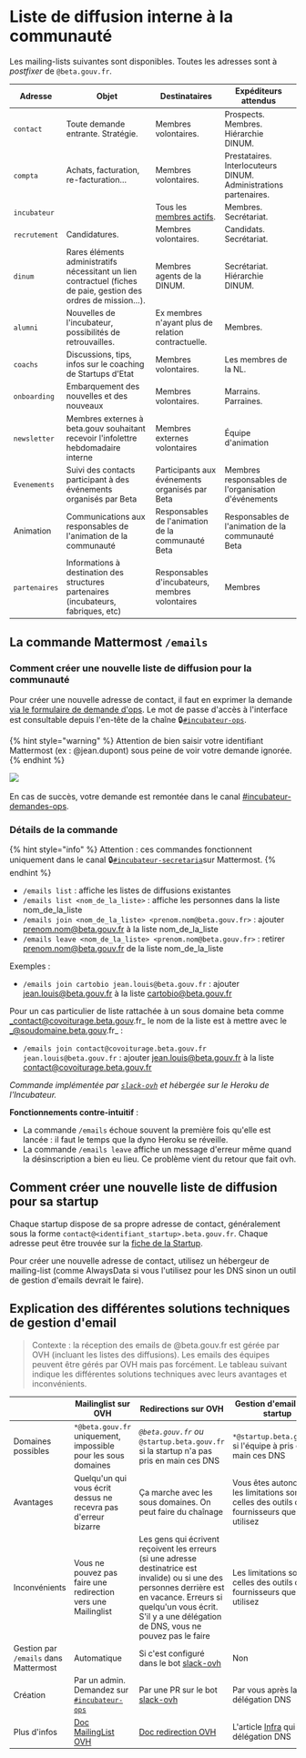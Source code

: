 # Liste de diffusion interne à la communauté

Les mailing-lists suivantes sont disponibles. Toutes les adresses sont à _postfixer_ de `@beta.gouv.fr`.

| Adresse       | Objet                                                                                                           | Destinataires                                               | Expéditeurs attendus                                             |
| ------------- | --------------------------------------------------------------------------------------------------------------- | ----------------------------------------------------------- | ---------------------------------------------------------------- |
| `contact`     | Toute demande entrante. Stratégie.                                                                              | Membres volontaires.                                        | Prospects. Membres. Hiérarchie DINUM.                            |
| `compta`      | Achats, facturation, re-facturation…                                                                            | Membres volontaires.                                        | Prestataires. Interlocuteurs DINUM. Administrations partenaires. |
| `incubateur`  |                                                                                                                 | Tous les [membres actifs](https://beta.gouv.fr/communaute). | Membres. Secrétariat.                                            |
| `recrutement` | Candidatures.                                                                                                   | Membres volontaires.                                        | Candidats. Secrétariat.                                          |
| `dinum`       | Rares éléments administratifs nécessitant un lien contractuel (fiches de paie, gestion des ordres de mission…). | Membres agents de la DINUM.                                 | Secrétariat. Hiérarchie DINUM.                                   |
| `alumni`      | Nouvelles de l'incubateur, possibilités de retrouvailles.                                                       | Ex membres n'ayant plus de relation contractuelle.          | Membres.                                                         |
| `coachs`      | Discussions, tips, infos sur le coaching de Startups d'Etat                                                     | Membres volontaires.                                        | Les membres de la NL.                                            |
| `onboarding`  | Embarquement des nouvelles et des nouveaux                                                                      | Membres volontaires.                                        | Marrains. Parraines.                                             |
| `newsletter`  | Membres externes à beta.gouv souhaitant recevoir l'infolettre hebdomadaire interne                              | Membres externes volontaires                                | Équipe d'animation                                               |
| `Evenements`  | Suivi des contacts participant à des événements organisés par Beta                                              | Participants aux événements organisés par Beta              | Membres responsables de l'organisation d'événements              |
| Animation     | Communications aux responsables de l'animation de la communauté                                                 | Responsables de l'animation de la communauté Beta           | Responsables de l'animation de la communauté Beta                |
| `partenaires` | Informations à destination des structures partenaires (incubateurs, fabriques, etc)                             | Responsables d'incubateurs, membres volontaires             | Membres                                                          |

## La commande Mattermost `/emails`

### Comment créer une nouvelle liste de diffusion pour la communauté

Pour créer une nouvelle adresse de contact, il faut en exprimer la demande [via le formulaire de demande d'ops](https://airtable.com/shrJydj6dtrdSGmfq). Le mot de passe d'accès à l'interface est consultable depuis l'en-tête de la chaîne  🔒[`#incubateur-ops`](https://mattermost.incubateur.net/betagouv/channels/incubateur-ops).&#x20;

{% hint style="warning" %}
Attention de bien saisir votre identifiant Mattermost (ex : @jean.dupont) sous peine de voir votre demande ignorée.
{% endhint %}

![](<../../../.gitbook/assets/Capture d’écran 2022-06-15 à 19.50.40.png>)

En cas de succès, votre demande est remontée dans le canal [#incubateur-demandes-ops](https://mattermost.incubateur.net/betagouv/channels/incubateur-demandes-ops).

### Détails de la commande

{% hint style="info" %}
Attention : ces commandes fonctionnent uniquement dans le canal 🔒[`#incubateur-secretaria`](https://mattermost.incubateur.net/betagouv/channels/incubateur-secretaria)sur Mattermost.
{% endhint %}

* `/emails list` : affiche les listes de diffusions existantes
* `/emails list <nom_de_la_liste>` : affiche les personnes dans la liste nom\_de\_la\_liste
* `/emails join <nom_de_la_liste> <prenom.nom@beta.gouv.fr>` : ajouter prenom.nom@beta.gouv.fr à la liste nom\_de\_la\_liste
* `/emails leave <nom_de_la_liste> <prenom.nom@beta.gouv.fr>` : retirer prenom.nom@beta.gouv.fr de la liste nom\_de\_la\_liste

Exemples :

* `/emails join cartobio jean.louis@beta.gouv.fr` : ajouter jean.louis@beta.gouv.fr à la liste cartobio@beta.gouv.fr

Pour un cas particulier de liste rattachée à un sous domaine beta comme _contact@covoiturage.beta.gouv.fr_ le nom de la liste est à mettre avec le _@soudomaine.beta.gouv.fr_ :

* `/emails join contact@covoiturage.beta.gouv.fr jean.louis@beta.gouv.fr` : ajouter jean.louis@beta.gouv.fr à la liste contact@covoiturage.beta.gouv.fr

_Commande implémentée par_ [_`slack-ovh`_](https://github.com/betagouv/slack-ovh) _et hébergée sur le Heroku de l'Incubateur._

**Fonctionnements contre-intuitif** :

* La commande `/emails` échoue souvent la première fois qu'elle est lancée : il faut le temps que la dyno Heroku se réveille.
* La commande `/emails leave` affiche un message d'erreur même quand la désinscription a bien eu lieu. Ce problème vient du retour que fait ovh.

## Comment créer une nouvelle liste de diffusion pour sa startup

Chaque startup dispose de sa propre adresse de contact, généralement sous la forme `contact@<identifiant_startup>.beta.gouv.fr`. Chaque adresse peut être trouvée sur la [fiche de la Startup](https://beta.gouv.fr/startups).

Pour créer une nouvelle adresse de contact, utilisez un hébergeur de mailing-list (comme AlwaysData si vous l'utilisez pour les DNS sinon un outil de gestion d'emails devrait le faire).

## Explication des différentes solutions techniques de gestion d'email

> Contexte : la réception des emails de @beta.gouv.fr est gérée par OVH (incluant les listes des diffusions). Les emails des équipes peuvent être gérés par OVH mais pas forcément. Le tableau suivant indique les différentes solutions techniques avec leurs avantages et inconvénients.

|                                       | Mailinglist sur OVH                                                                                                | Redirections sur OVH                                                                                                                                                                                                                 | Gestion d'email par la startup                                                                                                                       |
| ------------------------------------- | ------------------------------------------------------------------------------------------------------------------ | ------------------------------------------------------------------------------------------------------------------------------------------------------------------------------------------------------------------------------------ | ---------------------------------------------------------------------------------------------------------------------------------------------------- |
| Domaines possibles                    | `*@beta.gouv.fr` uniquement, impossible pour les sous domaines                                                     | _`@beta.gouv.fr` ou_ `@startup.beta.gouv.fr` si la startup n'a pas pris en main ces DNS                                                                                                                                              | `*@startup.beta.gouv.fr` si l'équipe à pris en en main ces DNS                                                                                       |
| Avantages                             | Quelqu'un qui vous écrit dessus ne recevra pas d'erreur bizarre                                                    | Ça marche avec les sous domaines. On peut faire du chaînage                                                                                                                                                                          | Vous êtes autonome, les limitations sont celles des outils ou fournisseurs que vous utilisez                                                         |
| Inconvénients                         | Vous ne pouvez pas faire une redirection vers une Mailinglist                                                      | Les gens qui écrivent reçoivent les erreurs (si une adresse destinatrice est invalide) ou si une des personnes derrière est en vacance. Erreurs si quelqu'un vous écrit. S'il y a une délégation de DNS, vous ne pouvez pas le faire | Les limitations sont celles des outils ou fournisseurs que vous utilisez                                                                             |
| Gestion par `/emails` dans Mattermost | Automatique                                                                                                        | Si c'est configuré dans le bot [slack-ovh](https://github.com/betagouv/slack-ovh)                                                                                                                                                    | Non                                                                                                                                                  |
| Création                              | Par un admin. Demandez sur [`#incubateur-ops`](https://mattermost.incubateur.net/betagouv/channels/incubateur-ops) | Par une PR sur le bot [slack-ovh](https://github.com/betagouv/slack-ovh)                                                                                                                                                             | Par vous après la délégation DNS                                                                                                                     |
| Plus d'infos                          | [Doc MailingList OVH](https://docs.ovh.com/fr/emails/guide-dutilisation-mailing-list/)                             | [Doc redirection OVH](https://docs.ovh.com/fr/emails/guide-des-redirections-emails/)                                                                                                                                                 | L'article [Infra](../../../gerer-sa-startup-detat-ou-de-territoires-au-quotidien/je-fais-des-choix-technologique/infra.md) qui par la délégation DNS |
